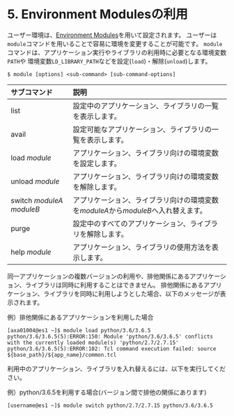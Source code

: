 # 5. Environment Modulesの利用

ユーザー環境は、[Environment Modules](http://modules.sourceforge.net/)を用いて設定されます。
ユーザーは`module`コマンドを用いることで容易に環境を変更することが可能です。
`module`コマンドは、アプリケーション実行やライブラリの利用時に必要となる環境変数`PATH`や
環境変数`LD_LIBRARY_PATH`などを設定(`load`)・解除(`unload`)します。

```
$ module [options] <sub-command> [sub-command-options]
```

| サブコマンド | 説明 |
|:--|:--|
| list | 設定中のアプリケーション、ライブラリの一覧を表示します。 |
| avail | 設定可能なアプリケーション、ライブラリの一覧を表示します。 |
| load *module* | アプリケーション、ライブラリ向けの環境変数を設定します。 |
| unload *module* | アプリケーション、ライブラリ向けの環境変数を解除します。 |
| switch *moduleA* *moduleB* | アプリケーション、ライブラリ向けの環境変数を*moduleA*から*moduleB*へ入れ替えます。 |
| purge | 設定中のすべてのアプリケーション、ライブラリを解除します。 |
| help *module* | アプリケーション、ライブラリの使用方法を表示します。 |

同一アプリケーションの複数バージョンの利用や、排他関係にあるアプリケーション、ライブラリは同時に利用することはできません。
排他関係にあるアプリケーション、ライブラリを同時に利用しようとした場合、以下のメッセージが表示されます。

例）排他関係にあるアプリケーションを利用した場合

```
[axa01004@es1 ~]$ module load python/3.6/3.6.5
python/3.6/3.6.5(5):ERROR:150: Module 'python/3.6/3.6.5' conflicts with the currently loaded module(s) 'python/2.7/2.7.15'
python/3.6/3.6.5(5):ERROR:102: Tcl command execution failed: source ${base_path}/${app_name}/common.tcl
```

利用中のアプリケーション、ライブラリを入れ替えるには、以下を実行してください。

例）python/3.6.5を利用する場合(バージョン間で排他の関係にあります)

```
[username@es1 ~]$ module switch python/2.7/2.7.15 python/3.6/3.6.5
```
